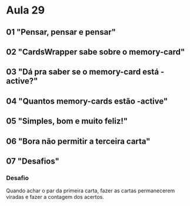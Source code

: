 # Aula 29

## 01 "Pensar, pensar e pensar"

## 02 "CardsWrapper sabe sobre o memory-card"

## 03 "Dá pra saber se o memory-card está -active?"

## 04 "Quantos memory-cards estão -active"

## 05 "Simples, bom e muito feliz!"

## 06 "Bora não permitir a terceira carta"

## 07 "Desafios"

### Desafio

Quando achar o par da primeira carta, fazer as cartas permanecerem viradas e fazer a contagem dos acertos.
